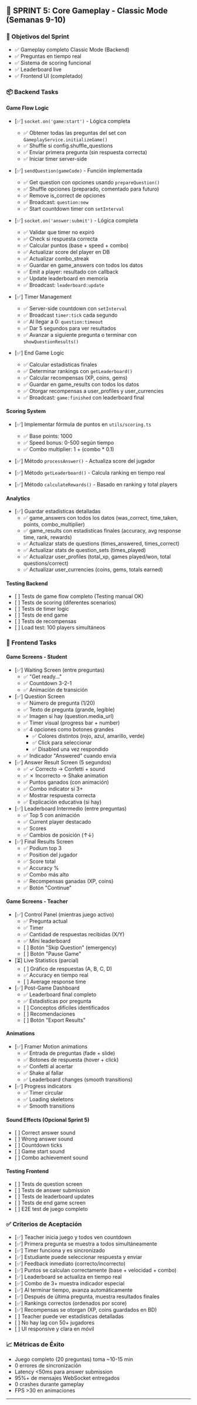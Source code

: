 ## **🔷 SPRINT 5: Core Gameplay \- Classic Mode (Semanas 9-10)**

### **🎯 Objetivos del Sprint**

* ✅ Gameplay completo Classic Mode (Backend)
* ✅ Preguntas en tiempo real
* ✅ Sistema de scoring funcional
* ✅ Leaderboard live
* ✅ Frontend UI (completado)

### **📦 Backend Tasks**

#### **Game Flow Logic**

* \[✅\] `socket.on('game:start')` \- Lógica completa
    * ✅ Obtener todas las preguntas del set con `GameplayService.initializeGame()`
    * ✅ Shuffle si config.shuffle\_questions
    * ✅ Enviar primera pregunta (sin respuesta correcta)
    * ✅ Iniciar timer server-side

* \[✅\] `sendQuestion(gameCode)` - Función implementada
    * ✅ Get question con opciones usando `prepareQuestion()`
    * ✅ Shuffle opciones (preparado, comentado para futuro)
    * ✅ Remove is\_correct de opciones
    * ✅ Broadcast: `question:new`
    * ✅ Start countdown timer con `setInterval`

* \[✅\] `socket.on('answer:submit')` \- Lógica completa
    * ✅ Validar que timer no expiró
    * ✅ Check si respuesta correcta
    * ✅ Calcular puntos (base \+ speed \+ combo)
    * ✅ Actualizar score del player en DB
    * ✅ Actualizar combo\_streak
    * ✅ Guardar en game\_answers con todos los datos
    * ✅ Emit a player: resultado con callback
    * ✅ Update leaderboard en memoria
    * ✅ Broadcast: `leaderboard:update`

* \[✅\] Timer Management
    * ✅ Server-side countdown con `setInterval`
    * ✅ Broadcast `timer:tick` cada segundo
    * ✅ Al llegar a 0: `question:timeout`
    * ✅ Dar 5 segundos para ver resultados
    * ✅ Avanzar a siguiente pregunta o terminar con `showQuestionResults()`

* \[✅\] End Game Logic
    * ✅ Calcular estadísticas finales
    * ✅ Determinar rankings con `getLeaderboard()`
    * ✅ Calcular recompensas (XP, coins, gems)
    * ✅ Guardar en game\_results con todos los datos
    * ✅ Otorgar recompensas a user_profiles y user_currencies
    * ✅ Broadcast: `game:finished` con leaderboard final

#### **Scoring System**

* \[✅\] Implementar fórmula de puntos en `utils/scoring.ts`
    * ✅ Base points: 1000
    * ✅ Speed bonus: 0-500 según tiempo
    * ✅ Combo multiplier: 1 + (combo * 0.1)

* \[✅\] Método `processAnswer()` - Actualiza score del jugador
* \[✅\] Método `getLeaderboard()` - Calcula ranking en tiempo real
* \[✅\] Método `calculateRewards()` - Basado en ranking y total players

#### **Analytics**

* \[✅\] Guardar estadísticas detalladas
    * ✅ game\_answers con todos los datos (was_correct, time_taken, points, combo_multiplier)
    * ✅ game\_results con estadísticas finales (accuracy, avg response time, rank, rewards)
    * ✅ Actualizar stats de questions (times\_answered, times\_correct)
    * ✅ Actualizar stats de question\_sets (times\_played)
    * ✅ Actualizar user\_profiles (total_xp, games played/won, total questions/correct)
    * ✅ Actualizar user\_currencies (coins, gems, totals earned)

#### **Testing Backend**

* \[ \] Tests de game flow completo (Testing manual OK)
* \[ \] Tests de scoring (diferentes scenarios)
* \[ \] Tests de timer logic
* \[ \] Tests de end game
* \[ \] Tests de recompensas
* \[ \] Load test: 100 players simultáneos

### **🎨 Frontend Tasks**

#### **Game Screens \- Student**

* \[✅\] Waiting Screen (entre preguntas)
    * ✅ "Get ready..."
    * ✅ Countdown 3-2-1
    * ✅ Animación de transición
* \[✅\] Question Screen
    * ✅ Número de pregunta (1/20)
    * ✅ Texto de pregunta (grande, legible)
    * ✅ Imagen si hay (question.media\_url)
    * ✅ Timer visual (progress bar \+ number)
    * ✅ 4 opciones como botones grandes
        * ✅ Colores distintos (rojo, azul, amarillo, verde)
        * ✅ Click para seleccionar
        * ✅ Disabled una vez respondido
    * ✅ Indicador "Answered" cuando envía
* \[✅\] Answer Result Screen (5 segundos)
    * ✅ ✓ Correcto → Confetti \+ sound
    * ✅ ✗ Incorrecto → Shake animation
    * ✅ Puntos ganados (con animación)
    * ✅ Combo indicator si 3+
    * ✅ Mostrar respuesta correcta
    * ✅ Explicación educativa (si hay)
* \[✅\] Leaderboard Intermedio (entre preguntas)
    * ✅ Top 5 con animación
    * ✅ Current player destacado
    * ✅ Scores
    * ✅ Cambios de posición (↑↓)
* \[✅\] Final Results Screen
    * ✅ Podium top 3
    * ✅ Position del jugador
    * ✅ Score total
    * ✅ Accuracy %
    * ✅ Combo más alto
    * ✅ Recompensas ganadas (XP, coins)
    * ✅ Botón "Continue"

#### **Game Screens \- Teacher**

* \[✅\] Control Panel (mientras juego activo)
    * ✅ Pregunta actual
    * ✅ Timer
    * ✅ Cantidad de respuestas recibidas (X/Y)
    * ✅ Mini leaderboard
    * \[ \] Botón "Skip Question" (emergency)
    * \[ \] Botón "Pause Game"
* \[⏳\] Live Statistics (parcial)
    * \[ \] Gráfico de respuestas (A, B, C, D)
    * ✅ Accuracy en tiempo real
    * \[ \] Average response time
* \[✅\] Post-Game Dashboard
    * ✅ Leaderboard final completo
    * ✅ Estadísticas por pregunta
    * \[ \] Conceptos difíciles identificados
    * \[ \] Recomendaciones
    * \[ \] Botón "Export Results"

#### **Animations**

* \[✅\] Framer Motion animations
    * ✅ Entrada de preguntas (fade \+ slide)
    * ✅ Botones de respuesta (hover \+ click)
    * ✅ Confetti al acertar
    * ✅ Shake al fallar
    * ✅ Leaderboard changes (smooth transitions)
* \[✅\] Progress indicators
    * ✅ Timer circular
    * ✅ Loading skeletons
    * ✅ Smooth transitions

#### **Sound Effects (Opcional Sprint 5\)**

* \[ \] Correct answer sound
* \[ \] Wrong answer sound
* \[ \] Countdown ticks
* \[ \] Game start sound
* \[ \] Combo achievement sound

#### **Testing Frontend**

* \[ \] Tests de question screen
* \[ \] Tests de answer submission
* \[ \] Tests de leaderboard updates
* \[ \] Tests de end game screen
* \[ \] E2E test de juego completo

### **✅ Criterios de Aceptación**

* \[✅\] Teacher inicia juego y todos ven countdown
* \[✅\] Primera pregunta se muestra a todos simultáneamente
* \[✅\] Timer funciona y es sincronizado
* \[✅\] Estudiante puede seleccionar respuesta y enviar
* \[✅\] Feedback inmediato (correcto/incorrecto)
* \[✅\] Puntos se calculan correctamente (base \+ velocidad \+ combo)
* \[✅\] Leaderboard se actualiza en tiempo real
* \[✅\] Combo de 3+ muestra indicador especial
* \[✅\] Al terminar tiempo, avanza automáticamente
* \[✅\] Después de última pregunta, muestra resultados finales
* \[✅\] Rankings correctos (ordenados por score)
* \[✅\] Recompensas se otorgan (XP, coins guardados en BD)
* \[ \] Teacher puede ver estadísticas detalladas
* \[ \] No hay lag con 50+ jugadores
* \[ \] UI responsive y clara en móvil

### **📈 Métricas de Éxito**

* Juego completo (20 preguntas) toma \~10-15 min
* 0 errores de sincronización
* Latency \<50ms para answer submission
* 95%+ de mensajes WebSocket entregados
* 0 crashes durante gameplay
* FPS \>30 en animaciones

---